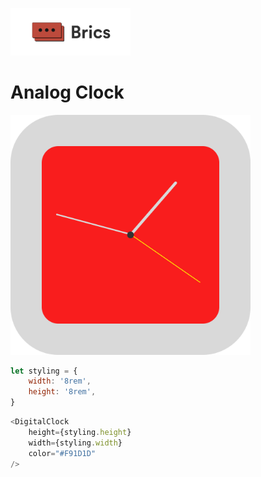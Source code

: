 <img src="./Images/Brics Header Light.png" style="width:20vw;"></img>

# Analog Clock

<img src="./Images/Clock Analog Square Small.png" style="width: 40vW"></img>

```javascript
let styling = {
    width: '8rem',
    height: '8rem',
}
```
```javascript
<DigitalClock
    height={styling.height}
    width={styling.width}
    color="#F91D1D"
/>
```